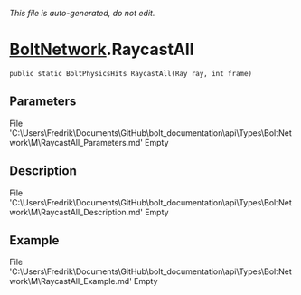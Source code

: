 *This file is auto-generated, do not edit.*

# [BoltNetwork](Types/BoltNetwork.md).RaycastAll
`public static BoltPhysicsHits RaycastAll(Ray ray, int frame)`
## Parameters
File 'C:\Users\Fredrik\Documents\GitHub\bolt_documentation\api\Types\BoltNetwork\M\RaycastAll_Parameters.md' Empty
## Description
File 'C:\Users\Fredrik\Documents\GitHub\bolt_documentation\api\Types\BoltNetwork\M\RaycastAll_Description.md' Empty
## Example
File 'C:\Users\Fredrik\Documents\GitHub\bolt_documentation\api\Types\BoltNetwork\M\RaycastAll_Example.md' Empty
